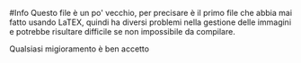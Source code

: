 #Info
Questo file è un po' vecchio, per precisare è il primo file che abbia mai fatto usando LaTEX, 
quindi ha diversi problemi nella gestione delle immagini e potrebbe risultare difficile se non impossibile da compilare.

Qualsiasi migioramento è ben accetto

